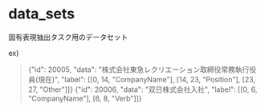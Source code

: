 # data_sets

固有表現抽出タスク用のデータセット

ex)
> {"id": 20005, "data": "株式会社東急レクリエーション取締役常務執行役員(現在)", "label": [[0, 14, "CompanyName"], [14, 23, "Position"], [23, 27, "Other"]]}
> {"id": 20006, "data": "双日株式会社入社", "label": [[0, 6, "CompanyName"], [6, 8, "Verb"]]}
